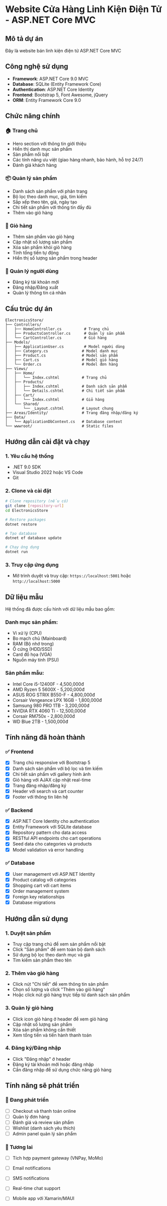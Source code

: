 # Website Cửa Hàng Linh Kiện Điện Tử - ASP.NET Core MVC

## Mô tả dự án
Đây là website bán linh kiện điện tử ASP.NET Core MVC

## Công nghệ sử dụng
- **Framework**: ASP.NET Core 9.0 MVC
- **Database**: SQLite (Entity Framework Core)
- **Authentication**: ASP.NET Core Identity
- **Frontend**: Bootstrap 5, Font Awesome, jQuery
- **ORM**: Entity Framework Core 9.0

## Chức năng chính

### 🏠 Trang chủ
- Hero section với thông tin giới thiệu
- Hiển thị danh mục sản phẩm
- Sản phẩm nổi bật
- Các tính năng ưu việt (giao hàng nhanh, bảo hành, hỗ trợ 24/7)
- Đánh giá khách hàng

### 📦 Quản lý sản phẩm
- Danh sách sản phẩm với phân trang
- Bộ lọc theo danh mục, giá, tìm kiếm
- Sắp xếp theo tên, giá, ngày tạo
- Chi tiết sản phẩm với thông tin đầy đủ
- Thêm vào giỏ hàng

### 🛒 Giỏ hàng
- Thêm sản phẩm vào giỏ hàng
- Cập nhật số lượng sản phẩm
- Xóa sản phẩm khỏi giỏ hàng
- Tính tổng tiền tự động
- Hiển thị số lượng sản phẩm trong header

### 👤 Quản lý người dùng
- Đăng ký tài khoản mới
- Đăng nhập/Đăng xuất
- Quản lý thông tin cá nhân

## Cấu trúc dự án

```
ElectronicsStore/
├── Controllers/
│   ├── HomeController.cs          # Trang chủ
│   ├── ProductsController.cs      # Quản lý sản phẩm
│   └── CartController.cs          # Giỏ hàng
├── Models/
│   ├── ApplicationUser.cs         # Model người dùng
│   ├── Category.cs               # Model danh mục
│   ├── Product.cs                # Model sản phẩm
│   ├── Cart.cs                   # Model giỏ hàng
│   └── Order.cs                  # Model đơn hàng
├── Views/
│   ├── Home/
│   │   └── Index.cshtml          # Trang chủ
│   ├── Products/
│   │   ├── Index.cshtml          # Danh sách sản phẩm
│   │   └── Details.cshtml        # Chi tiết sản phẩm
│   ├── Cart/
│   │   └── Index.cshtml          # Giỏ hàng
│   └── Shared/
│       └── _Layout.cshtml        # Layout chung
├── Areas/Identity/               # Trang đăng nhập/đăng ký
├── Data/
│   └── ApplicationDbContext.cs   # Database context
└── wwwroot/                      # Static files
```

## Hướng dẫn cài đặt và chạy

### 1. Yêu cầu hệ thống
- .NET 9.0 SDK
- Visual Studio 2022 hoặc VS Code
- Git

### 2. Clone và cài đặt
```bash
# Clone repository (nếu có)
git clone [repository-url]
cd ElectronicsStore

# Restore packages
dotnet restore

# Tạo database
dotnet ef database update

# Chạy ứng dụng
dotnet run
```

### 3. Truy cập ứng dụng
- Mở trình duyệt và truy cập: `https://localhost:5001` hoặc `http://localhost:5000`

## Dữ liệu mẫu
Hệ thống đã được cấu hình với dữ liệu mẫu bao gồm:

### Danh mục sản phẩm:
- Vi xử lý (CPU)
- Bo mạch chủ (Mainboard)
- RAM (Bộ nhớ trong)
- Ổ cứng (HDD/SSD)
- Card đồ họa (VGA)
- Nguồn máy tính (PSU)

### Sản phẩm mẫu:
- Intel Core i5-12400F - 4,500,000đ
- AMD Ryzen 5 5600X - 5,200,000đ
- ASUS ROG STRIX B550-F - 4,800,000đ
- Corsair Vengeance LPX 16GB - 1,800,000đ
- Samsung 980 PRO 1TB - 3,200,000đ
- NVIDIA RTX 4060 Ti - 12,500,000đ
- Corsair RM750x - 2,800,000đ
- WD Blue 2TB - 1,500,000đ

## Tính năng đã hoàn thành

### ✅ Frontend
- [x] Trang chủ responsive với Bootstrap 5
- [x] Danh sách sản phẩm với bộ lọc và tìm kiếm
- [x] Chi tiết sản phẩm với gallery hình ảnh
- [x] Giỏ hàng với AJAX cập nhật real-time
- [x] Trang đăng nhập/đăng ký
- [x] Header với search và cart counter
- [x] Footer với thông tin liên hệ

### ✅ Backend
- [x] ASP.NET Core Identity cho authentication
- [x] Entity Framework với SQLite database
- [x] Repository pattern cho data access
- [x] RESTful API endpoints cho cart operations
- [x] Seed data cho categories và products
- [x] Model validation và error handling

### ✅ Database
- [x] User management với ASP.NET Identity
- [x] Product catalog với categories
- [x] Shopping cart với cart items
- [x] Order management system
- [x] Foreign key relationships
- [x] Database migrations

## Hướng dẫn sử dụng

### 1. Duyệt sản phẩm
- Truy cập trang chủ để xem sản phẩm nổi bật
- Click "Sản phẩm" để xem toàn bộ danh sách
- Sử dụng bộ lọc theo danh mục và giá
- Tìm kiếm sản phẩm theo tên

### 2. Thêm vào giỏ hàng
- Click nút "Chi tiết" để xem thông tin sản phẩm
- Chọn số lượng và click "Thêm vào giỏ hàng"
- Hoặc click nút giỏ hàng trực tiếp từ danh sách sản phẩm

### 3. Quản lý giỏ hàng
- Click icon giỏ hàng ở header để xem giỏ hàng
- Cập nhật số lượng sản phẩm
- Xóa sản phẩm không cần thiết
- Xem tổng tiền và tiến hành thanh toán

### 4. Đăng ký/Đăng nhập
- Click "Đăng nhập" ở header
- Đăng ký tài khoản mới hoặc đăng nhập
- Cần đăng nhập để sử dụng chức năng giỏ hàng

## Tính năng sẽ phát triển

### 🔄 Đang phát triển
- [ ] Checkout và thanh toán online
- [ ] Quản lý đơn hàng
- [ ] Đánh giá và review sản phẩm
- [ ] Wishlist (danh sách yêu thích)
- [ ] Admin panel quản lý sản phẩm

### 🚀 Tương lai
- [ ] Tích hợp payment gateway (VNPay, MoMo)
- [ ] Email notifications
- [ ] SMS notifications
- [ ] Real-time chat support
- [ ] Mobile app với Xamarin/MAUI


